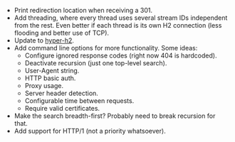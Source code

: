 * Print redirection location when receiving a 301.
* Add threading, where every thread uses several stream IDs independent from the rest. Even better if each thread is its own H2 connection (less flooding and better use of TCP).
* Update to [hyper-h2](https://github.com/python-hyper/hyper-h2).
* Add command line options for more functionality. Some ideas:
	- Configure ignored response codes (right now 404 is hardcoded).
	- Deactivate recursion (just one top-level search).
	- User-Agent string.
	- HTTP basic auth.
	- Proxy usage.
	- Server header detection.
	- Configurable time between requests.
	- Require valid certificates.
* Make the search breadth-first? Probably need to break recursion for that.
* Add support for HTTP/1 (not a priority whatsoever).

